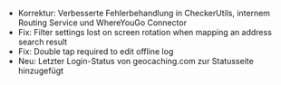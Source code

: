 
- Korrektur: Verbesserte Fehlerbehandlung in CheckerUtils, internem Routing Service und WhereYouGo Connector
- Fix: Filter settings lost on screen rotation when mapping an address search result
- Fix: Double tap required to edit offline log
- Neu: Letzter Login-Status von geocaching.com zur Statusseite hinzugefügt
